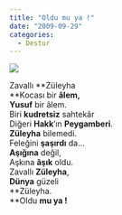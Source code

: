```yaml
---
title: "Oldu mu ya !"
date: "2009-09-29"
categories: 
  - Destur
---
```


![](/uploads/image/zuleyha.jpg)  
  
Zavallı **Züleyha  
**Kocası bir **âlem,  
Yusuf** bir âlem.  
Biri **kudretsiz** sahtekâr  
Diğeri **Hakk**’ın **Peygamberi**.  
**Züleyha** bilemedi.  
Feleğini **şaşırdı** da…  
**Aşığına** değil,  
Aşkına **âşık** oldu.  
Zavallı **Züleyha**,  
**Dünya** güzeli  
**Züleyha.  
**Oldu **mu ya !**
